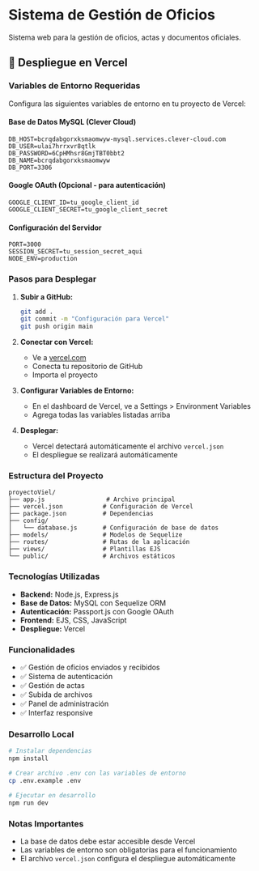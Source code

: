 # Sistema de Gestión de Oficios

Sistema web para la gestión de oficios, actas y documentos oficiales.

## 🚀 Despliegue en Vercel

### Variables de Entorno Requeridas

Configura las siguientes variables de entorno en tu proyecto de Vercel:

#### Base de Datos MySQL (Clever Cloud)
```
DB_HOST=bcrqdabgorxksmaomwyw-mysql.services.clever-cloud.com
DB_USER=ulai7hrrxvr8qtlk
DB_PASSWORD=6CpHMhsr8GmjTBT0bbt2
DB_NAME=bcrqdabgorxksmaomwyw
DB_PORT=3306
```

#### Google OAuth (Opcional - para autenticación)
```
GOOGLE_CLIENT_ID=tu_google_client_id
GOOGLE_CLIENT_SECRET=tu_google_client_secret
```

#### Configuración del Servidor
```
PORT=3000
SESSION_SECRET=tu_session_secret_aqui
NODE_ENV=production
```

### Pasos para Desplegar

1. **Subir a GitHub:**
   ```bash
   git add .
   git commit -m "Configuración para Vercel"
   git push origin main
   ```

2. **Conectar con Vercel:**
   - Ve a [vercel.com](https://vercel.com)
   - Conecta tu repositorio de GitHub
   - Importa el proyecto

3. **Configurar Variables de Entorno:**
   - En el dashboard de Vercel, ve a Settings > Environment Variables
   - Agrega todas las variables listadas arriba

4. **Desplegar:**
   - Vercel detectará automáticamente el archivo `vercel.json`
   - El despliegue se realizará automáticamente

### Estructura del Proyecto

```
proyectoViel/
├── app.js                 # Archivo principal
├── vercel.json           # Configuración de Vercel
├── package.json          # Dependencias
├── config/
│   └── database.js       # Configuración de base de datos
├── models/               # Modelos de Sequelize
├── routes/               # Rutas de la aplicación
├── views/                # Plantillas EJS
└── public/               # Archivos estáticos
```

### Tecnologías Utilizadas

- **Backend:** Node.js, Express.js
- **Base de Datos:** MySQL con Sequelize ORM
- **Autenticación:** Passport.js con Google OAuth
- **Frontend:** EJS, CSS, JavaScript
- **Despliegue:** Vercel

### Funcionalidades

- ✅ Gestión de oficios enviados y recibidos
- ✅ Sistema de autenticación
- ✅ Gestión de actas
- ✅ Subida de archivos
- ✅ Panel de administración
- ✅ Interfaz responsive

### Desarrollo Local

```bash
# Instalar dependencias
npm install

# Crear archivo .env con las variables de entorno
cp .env.example .env

# Ejecutar en desarrollo
npm run dev
```

### Notas Importantes

- La base de datos debe estar accesible desde Vercel
- Las variables de entorno son obligatorias para el funcionamiento
- El archivo `vercel.json` configura el despliegue automáticamente
